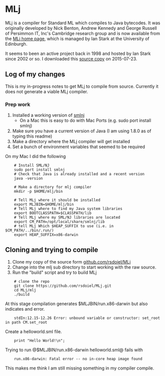 
# MLj

MLj is a compiler for Standard ML which compiles to Java bytecodes. It was
originally developed by Nick Benton, Andrew Kennedy and George Russell of
Persimmon IT, Inc's Cambridge research group and is now available from the
[MLj home page](http://www.dcs.ed.ac.uk/home/mlj/index.html), which is managed
by Ian Stark at the University of Edinburgh.  

It seems to been an active project back in 1998 and hosted by Ian Stark since
2002 or so. I downloaded this [source copy](http://www.dcs.ed.ac.uk/home/mlj/dist/index.html)
on 2015-07-23.  

## Log of my changes

This is my in-progress notes to get MLj to compile from source. Currently it
does not generate a viable MLj compiler.


### Prep work

1. Installed a working version of [smlnj](http://www.smlnj.org/)
    + On a Mac this is easy to do with Mac Ports (e.g. sudo port install smlnj)
2. Make sure you have a current version of Java (I am using 1.8.0 as of typing this readme)
3. Make a directory where the MLj compiler will get installed
4. Set a bunch of environment variables that seemed to be required

On my Mac I did the following

```
    # Install SML/NJ
    sudo port install smlnj
    # Check that Java is already installed and a recent version
    java -version

    # Make a directory for mlj compiler
    mkdir -p $HOME/mlj/bin

    # Tell MLj where it should be installed
    export MLJBIN=$HOME/mlj/bin
    # Tell MLj where to find my Java system libraries
    export BOOTCLASSPATH=$CLASSPATH/lib
    # Tell MLj where my SML/NJ libraries are located
    export CM_PATH=/opt/local/share/smlnj/lib
    # tell MLj Which $HEAP_SUFFIX to use (i.e. in $CM_PATH/../bin/.run/)
    export HEAP_SUFFIX=x86-darwin
```

## Cloning and trying to compile

1. Clone my copy of the source form [github.com/rsdoiel/MLj](https://github.com/rsdoiel/MLj)
2. Change into the mlj sub directory to start working with the raw source.
3. Run the "build" script and try to build MLj

```
    # clone the repo
    git clone https://github.com/rsdoiel/MLj.git
    cd MLj/mlj
    ./build
```

At this stage compilation generates $MLJBIN/run.x86-darwin but also indicates
and error.

```
    stdIn:12.15-12.26 Error: unbound variable or constructor: set_root in path CM.set_root
```

Create a helloworld.sml file.

```
    print "Hello World!\n";
```

Trying to run @$MLJBIN/run.x86-darwin helloworld.sml@ fails with

```
    run.x86-darwin: Fatal error -- no in-core heap image found
```

This makes me think I am still missing something in my compiler compile.

